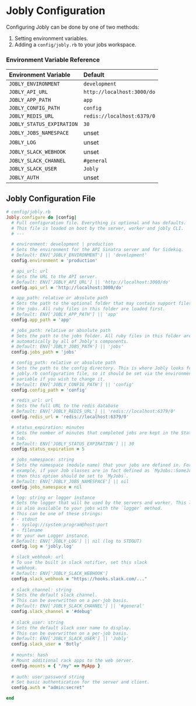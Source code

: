 # Jobly Configuration

Configuring Jobly can be done by one of two methods:

1. Setting environment variables.
2. Adding a `config/jobly.rb` to your jobs workspace.

### Environment Variable Reference

| Environment Variable | Default |
| :--- | :--- |
| `JOBLY_ENVIRONMENT` | `development` |
| `JOBLY_API_URL` | `http://localhost:3000/do` |
| `JOBLY_APP_PATH` | `app` |
| `JOBLY_CONFIG_PATH` | `config` |
| `JOBLY_REDIS_URL` | `redis://localhost:6379/0` |
| `JOBLY_STATUS_EXPIRATION` | `30` |
| `JOBLY_JOBS_NAMESPACE` | unset |
| `JOBLY_LOG` | unset |
| `JOBLY_SLACK_WEBHOOK` | unset |
| `JOBLY_SLACK_CHANNEL` | `#general` |
| `JOBLY_SLACK_USER` | `Jobly` |
| `JOBLY_AUTH` | unset |

## Jobly Configuration File

```ruby
# config/jobly.rb
Jobly.configure do |config|
  # Full configuration file. Everything is optional and has defaults.
  # This file is loaded on boot by the server, worker and jobly CLI.
  # ---

  # environment: development | production
  # Sets the environment for the API Sinatra server and for Sidekiq.
  # Default: ENV['JOBLY_ENVIRONMENT'] || 'development'
  config.environment = 'production'

  # api_url: url
  # Sets the URL to the API server.
  # Default: ENV['JOBLY_API_URL'] || 'http://localhost:3000/do'
  config.api_url = 'http://localhost:3000/do'

  # app_path: relative or absolute path
  # Sets the path to the optional folder that may contain support files for
  # the jobs. All ruby files in this folder are loaded first.
  # Default: ENV['JOBLY_APP_PATH'] || 'app'
  config.app_path = 'app'

  # jobs_path: relative or absolute path
  # Sets the path to the jobs folder. All ruby files in this folder are loaded
  # automatically by all of Jobly's components.
  # Default: ENV['JOBLY_JOBS_PATH'] || 'jobs'
  config.jobs_path = 'jobs'

  # config_path: relative or absolute path
  # Sets the path to the config directory. This is where Jobly looks for this
  # jobly.rb configuration file, so it should be set via the environment
  # variable if you wish to change it.
  # Default: ENV['JOBLY_CONFIG_PATH'] || 'config'
  config.config_path = 'config'

  # redis_url: url
  # Sets the full URL to the redis database
  # Default: ENV['JOBLY_REDIS_URL'] || 'redis://localhost:6379/0'
  config.redis_url = 'redis://localhost:6379/0'

  # status_expiration: minutes
  # Sets the number of minutes that completed jobs are kept in the Statuses
  # tab.
  # Default: ENV['JOBLY_STATUS_EXPIRATION'] || 30
  config.status_expiration = 5

  # jobs_namespace: string
  # Sets the namespace (module name) that your jobs are defined in. For 
  # example, if your Job classes are in fact defined as `MyJobs::SomeJob` 
  # then this option should be set to `MyJobs`.
  # Default: ENV['JOBLY_JOBS_NAMESPACE'] || nil
  config.jobs_namespace = nil

  # log: string or logger instance
  # Sets the logger that will be used by the servers and worker. This logger
  # is also available to your jobs with the `logger` method.
  # This can be one of these strings:
  # - stdout
  # - syslog://system:program@host:port
  # - filename
  # Or your own Logger instance.
  # Default: ENV['JOBLY_LOG'] || nil (log to STDOUT)
  config.log = 'jobly.log'

  # slack_webhook: url
  # To use the built in slack notifier, set this slack
  # webhook.
  # Default: ENV['JOBLY_SLACK_WEBHOOK']
  config.slack_webhook = "https://hooks.slack.com/..."
  
  # slack_channel: string
  # Sets the default slack channel.
  # This can be overwritten on a per-job basis.
  # Default: ENV['JOBLY_SLACK_CHANNEL'] || '#general'
  config.slack_channel = '#debug'
  
  # slack_user: string
  # Sets the default slack user name to display.
  # This can be overwritten on a per-job basis.
  # Default: ENV['JOBLY_SLACK_USER'] || 'Jobly'
  config.slack_user = 'Botly'
  
  # mounts: hash
  # Mount additional rack apps to the web server.
  config.mounts = { "/my" => MyApp }
  
  # auth: user:password string
  # Set basic authentication for the server and client.
  config.auth = "admin:secret"

end
```
